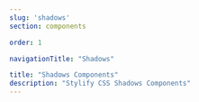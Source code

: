 ```yaml
---
slug: 'shadows'
section: components

order: 1

navigationTitle: "Shadows"

title: "Shadows Components"
description: "Stylify CSS Shadows Components"
---
```


<interactive-preview class="margin-bottom:48px"
min-height="100"
title="Shadows"
html-snippet="components/shadows"></interactive-preview>

<interactive-preview
title="Shadows - components"
min-height="100"
html-snippet="components/shadows-components"></interactive-preview>
